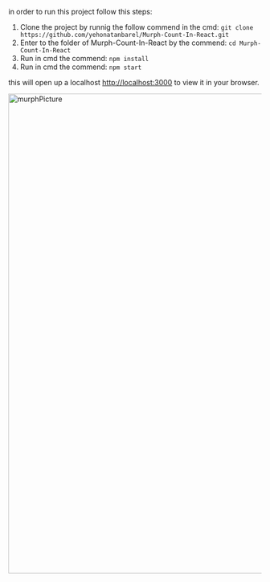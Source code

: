 in order to run this project follow this steps:
1. Clone the project by runnig the follow commend in the cmd: `git clone https://github.com/yehonatanbarel/Murph-Count-In-React.git`
2. Enter to the folder of Murph-Count-In-React by the commend: `cd Murph-Count-In-React`
3. Run in cmd the commend: `npm install`
4. Run in cmd the commend: `npm start`

this will open up a localhost [http://localhost:3000](http://localhost:3000) to view it in your browser.


<img width="955" alt="‏‏murphPicture" src="https://user-images.githubusercontent.com/79272744/174485573-f22890c6-8be7-4c2a-9592-06bc9588d8f4.PNG">
